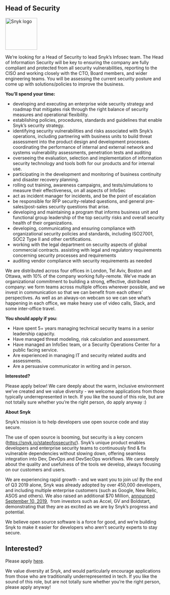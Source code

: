 Head of Security
---

<img src="https://res.cloudinary.com/snyk/image/upload/v1537345894/press-kit/brand/logo-black.png" width="100" alt="Snyk logo" />

<p><span style="font-weight: 400;">We’re looking for a Head of Security to lead Snyk’s Infosec team. The Head of Information Security will be key to ensuring the company are fully compliant and protected from all security vulnerabilities, reporting to the CISO and working closely with the CTO, Board members, and wider engineering teams. You will be assessing the current security posture and come up with solutions/policies to improve the business.</span></p>
<p><strong>You’ll spend your time:</strong></p>
<ul>
<li style="font-weight: 400;"><span style="font-weight: 400;">developing and executing an enterprise wide security strategy and roadmap that mitigates risk through the right balance of security measures and operational flexibility.</span></li>
<li style="font-weight: 400;"><span style="font-weight: 400;">establishing policies, procedures, standards and guidelines that enable Snyk’s security strategy.</span></li>
<li style="font-weight: 400;"><span style="font-weight: 400;">identifying security vulnerabilities and risks associated with Snyk’s operations, including partnering with business units to build threat assessment into the product design and development processes. coordinating the performance of internal and external network and systems vulnerability assessments, penetration tests and auditing</span></li>
<li style="font-weight: 400;"><span style="font-weight: 400;">overseeing the evaluation, selection and implementation of information security technology and tools both for our products and for internal use. </span></li>
<li style="font-weight: 400;"><span style="font-weight: 400;">participating in the development and monitoring of business continuity and disaster recovery planning.</span></li>
<li style="font-weight: 400;"><span style="font-weight: 400;">rolling out training, awareness campaigns, and tests/simulations to measure their effectiveness, on all aspects of InfoSec</span></li>
<li style="font-weight: 400;"><span style="font-weight: 400;">act as incident manager for incidents, and be the point of escalation</span></li>
<li style="font-weight: 400;"><span style="font-weight: 400;">be responsible for RFP security-related questions, and general pre-sales/post-sales security questions that arise.</span></li>
<li style="font-weight: 400;"><span style="font-weight: 400;">developing and maintaining a program that informs business unit and functional group leadership of the top security risks and overall security health of their organizations.</span></li>
<li style="font-weight: 400;"><span style="font-weight: 400;">developing, communicating and ensuring compliance with organizational security policies and standards, including ISO27001, SOC2 Type II and other certifications.</span></li>
<li style="font-weight: 400;"><span style="font-weight: 400;">working with the legal department on security aspects of global commercial contracts. assisting with legal and regulatory requirements concerning security processes and requirements</span></li>
<li style="font-weight: 400;"><span style="font-weight: 400;">auditing vendor compliance with security requirements as needed</span></li>
</ul>
<p><span style="font-weight: 400;">We are distributed across four offices in London, Tel Aviv, Boston and Ottawa, with 10% of the company working fully-remote. We’ve made an organizational commitment to building a strong, effective, distributed company: we form teams across multiple offices wherever possible, and we invest in communication so that we can benefit from each others’ perspectives. As well as an always-on webcam so we can see what’s happening in each office, we make heavy use of video calls, Slack, and some inter-office travel.</span></p>
<p><strong>You should apply if you:</strong></p>
<ul>
<li style="font-weight: 400;"><span style="font-weight: 400;">Have spent 5+ years managing technical security teams in a senior leadership capacity.</span></li>
<li style="font-weight: 400;"><span style="font-weight: 400;">Have managed threat modeling, risk calculation and assessment.</span></li>
<li style="font-weight: 400;"><span style="font-weight: 400;">Have managed an InfoSec team, or a Security Operations Center for a public facing service.</span></li>
<li style="font-weight: 400;"><span style="font-weight: 400;">Are experienced in managing IT and security related audits and assessments.</span></li>
<li style="font-weight: 400;"><span style="font-weight: 400;">Are a persuasive communicator in writing and in person.</span></li>
</ul>
<p><strong>Interested?</strong></p>
<p><span style="font-weight: 400;">Please apply below! We care deeply about the warm, inclusive environment we’ve created and we value diversity - we welcome applications from those typically underrepresented in tech. If you like the sound of this role, but are not totally sure whether you’re the right person, do apply anyway :)</span></p>
<p><strong>About Snyk</strong></p>
<p><span style="font-weight: 400;">Snyk’s mission is to help developers use open source code and stay secure. </span></p>
<p><span style="font-weight: 400;">The use of open source is booming, but security is a key concern (</span><a href="https://snyk.io/stateofossecurity/"><span style="font-weight: 400;">https://snyk.io/stateofossecurity/</span></a><span style="font-weight: 400;">). Snyk’s unique product enables developers and enterprise security teams to continuously find &amp; fix vulnerable dependencies without slowing down, offering seamless integration into Dev, DevOps and DevSecOps workflows. </span><span style="font-weight: 400;">We care deeply about the quality and usefulness of the tools we develop, always focusing on our customers and users. </span></p>
<p><span style="font-weight: 400;">We are experiencing rapid growth - and we want you to join us! By the end of Q3 2019 alone, Snyk was already adopted by over 450,000 developers, and including multiple enterprise customers (such as Google, New Relic, ASOS and others). </span><span style="font-weight: 400;">We also raised an additional $70 Million, </span><a href="https://en.globes.co.il/en/article-open-source-security-platform-snyk-raises-70m-1001300189"><span style="font-weight: 400;">announced September 10, 2019</span></a><span style="font-weight: 400;">,  from investors such as Accel, GV and Boldstart, demonstrating that they are as excited as we are by Snyk’s progress and potential</span><span style="font-weight: 400;">.</span></p>
<p><span style="font-weight: 400;">We believe open source software is a force for good, and we’re building Snyk to make it easier for developers who aren’t security experts to stay secure.</span></p>

Interested?
---

Please apply [here](https://boards.greenhouse.io/snyk/jobs/4545798002#app).

We value diversity at Snyk, and would particularly encourage applications from those who are traditionally underrepresented in tech.
If you like the sound of this role, but are not totally sure whether you’re the right person, please apply anyway!
